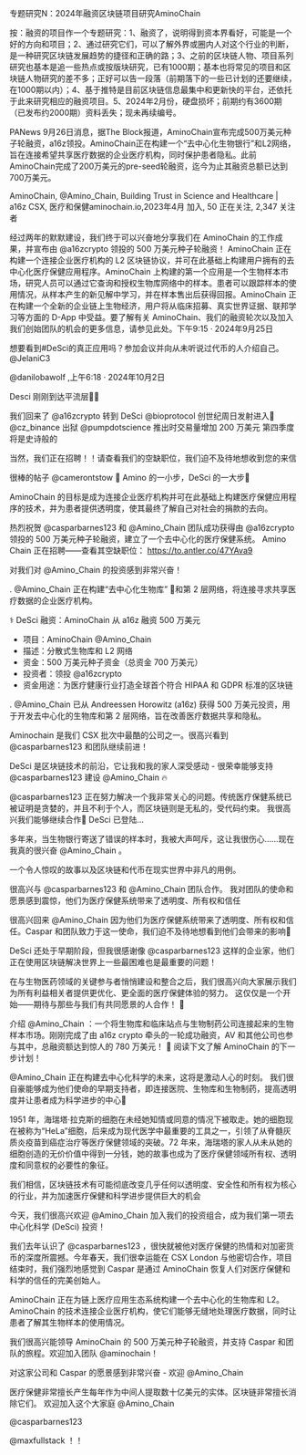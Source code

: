 专题研究N：2024年融资区块链项目研究AminoChain



按：融资的项目作一个专题研究：1、融资了，说明得到资本界看好，可能是一个好的方向和项目；2、通过研究它们，可以了解外界或圈内人对这个行业的判断，是一种研究区块链发展趋势的捷径和正确的路；3、之前的区块链人物、项目系列研究也基本是追一些热点或按版块研究，已有1000期；基本也将常见的项目和区块链人物研究的差不多；正好可以告一段落（前期落下的一些已计划的还要继续，在1000期以内）；4、基于推特是目前区块链信息最集中和更新快的平台，还依托于此来研究相应的融资项目。5、2024年2月份，硬盘损坏；前期约有3600期（已发布约2000期）资料丢失；现未再续编号。

PANews 9月26日消息，据The Block报道，AminoChain宣布完成500万美元种子轮融资，a16z领投。AminoChain正在构建一个“去中心化生物银行”和L2网络，旨在连接希望共享医疗数据的企业医疗机构，同时保护患者隐私。此前AminoChain完成了200万美元的pre-seed轮融资，迄今为止其融资总额已达到700万美元。

AminoChain,
@Amino_Chain,
Building Trust in Science and Healthcare | a16z CSX,
医疗和保健aminochain.io,2023年4月 加入,
50 正在关注,
2,347 关注者


经过两年的默默建设，我们终于可以兴奋地分享我们在 AminoChain 的工作成果，并宣布由
@a16zcrypto
领投的 500 万美元种子轮融资！
AminoChain 正在构建一个连接企业医疗机构的 L2 区块链协议，并可在此基础上构建用户拥有的去中心化医疗保健应用程序。AminoChain 上构建的第一个应用是一个生物样本市场，研究人员可以通过它查询和授权生物库网络中的样本。患者可以跟踪样本的使用情况，从样本产生的新见解中学习，并在样本售出后获得回报。AminoChain 正在构建一个全新的企业链上生物经济，用户将从临床招募、真实世界证据、联邦学习等方面的 D-App 中受益。要了解有关 AminoChain、我们的融资轮次以及加入我们创始团队的机会的更多信息，请参见此处。下午9:15 · 2024年9月25日

想要看到#DeSci的真正应用吗？参加会议并向从未听说过代币的人介绍自己。
@JelaniC3
 
@danilobawolf
,上午6:18 · 2024年10月2日

Desci 刚刚到达平流层🚀🚀

我们回来了
@a16zcrypto
转到 DeSci
@bioprotocol
创世纪周日发射进入🐂
@cz_binance
出狱
@pumpdotscience
推出时交易量增加 200 万美元
第四季度将是史诗般的

当然，我们正在招聘！！请查看我们的空缺职位，我们迫不及待地想收到您的来信

很棒的帖子
@camerontstow
 🙏 Amino 的一小步，DeSci 的一大步🚀

AminoChain 的目标是成为连接企业医疗机构并可在此基础上构建医疗保健应用程序的技术，并为患者提供透明度，使其最终了解自己对社会的捐款的去向。

热烈祝贺
@casparbarnes123
和
@Amino_Chain
团队成功获得由
@a16zcrypto
领投的 500 万美元种子轮融资，建立了一个去中心化的医疗保健系统。
Amino Chain 正在招聘——查看其空缺职位： https://to.antler.co/47YAva9

对我们对
@Amino_Chain
的投资感到非常兴奋！

. 
@Amino_Chain
正在构建“去中心化生物库” 🧬和第 2 层网络，将连接寻求共享医疗数据的企业医疗机构。

⚕️ DeSci 融资：AminoChain 从 a16z 融资 500 万美元
- 项目：AminoChain 
@Amino_Chain
- 描述：分散式生物库和 L2 网络
- 资金：500 万美元种子资金（总资金 700 万美元）
- 投资者：领投
@a16zcrypto
- 资金用途：为医疗健康行业打造全球首个符合 HIPAA 和 GDPR 标准的区块链

. 
@Amino_Chain
已从 Andreessen Horowitz (a16z) 获得 500 万美元投资，用于开发去中心化的生物库和第 2 层网络，旨在改善医疗数据共享和隐私。

Aminochain 是我们 CSX 批次中最酷的公司之一。很高兴看到
@casparbarnes123
和团队继续前进！

DeSci 是区块链技术的前沿，它让我和我的家人深受感动 - 很荣幸能够支持
@casparbarnes123
建设
@Amino_Chain
 🔥

@casparbarnes123
正在努力解决一个我非常关心的问题。传统医疗保健系统已被证明是贪婪的，并且不利于个人，而区块链则是无私的，受代码约束。
我很高兴我们能够继续合作🤝
DeSci 已登陆...

多年来，当生物银行寄送了错误的样本时，我被大声呵斥，这让我很伤心……现在我真的很兴奋
@Amino_Chain
 。

一个令人惊叹的故事以及区块链和代币在现实世界中非凡的用例。

很高兴与
@casparbarnes123
和
@Amino_Chain
团队合作。
我对团队的使命和愿景感到震惊，他们为医疗保健系统带来了透明度、所有权和信任

很高兴回来
@Amino_Chain
因为他们为医疗保健系统带来了透明度、所有权和信任。Caspar 和团队致力于这一使命，我们迫不及待地想看到他们会带来的影响🧬

DeSci 还处于早期阶段，但我很感谢像
@casparbarnes123
这样的企业家，他们正在使用区块链解决世界上一些最困难也是最重要的问题！

在与生物医药领域的关键参与者悄悄建设和整合之后，我们很高兴向大家展示我们为所有利益相关者提供更优化、更全面的医疗保健体验的努力。
这仅仅是一个开始——期待与那些与我们有共同愿景的人合作！ 🚀

介绍
@Amino_Chain
 ：一个将生物库和临床站点与生物制药公司连接起来的生物样本市场。刚刚完成了由 a16z crypto 牵头的一轮成功融资，AV 和其他公司也参与其中，总融资额达到惊人的 780 万美元！ 👏
阅读下文了解 AminoChain 的下一步计划！

@Amino_Chain
正在构建去中心化科学的未来，这将是激动人心的时刻。
我们很自豪能够成为他们使命的早期支持者，即连接医院、生物库和生物制药，提高透明度并让患者成为科学进步的中心🙌

1951 年，海瑞塔·拉克斯的细胞在未经她知情或同意的情况下被取走。她的细胞现在被称为“HeLa”细胞，后来成为现代医学中最重要的工具之一，引领了从脊髓灰质炎疫苗到癌症治疗等医疗保健领域的突破。72 年来，海瑞塔的家人从未从她的细胞创造的无价价值中得到一分钱，她的故事也成为了医疗保健领域所有权、透明度和同意权的必要性的象征。

我们相信，区块链技术有可能彻底改变几乎任何以透明度、安全性和所有权为核心的行业，并为加速医疗保健和科学进步提供巨大的机会

今天，我们很高兴欢迎
@Amino_Chain
加入我们的投资组合，成为我们第一项去中心化科学 (DeSci) 投资！

我们去年认识了
@casparbarnes123
 ，很快就被他对医疗保健的热情和对加密货币的深度所震撼。今年春天，我们很幸运能在 CSX London 与他密切合作，项目结束时，我们强烈地感觉到 Caspar 是通过 AminoChain 恢复人们对医疗保健和科学的信任的完美创始人。

AminoChain 正在为链上医疗应用生态系统构建一个去中心化的生物库和 L2。AminoChain 的技术连接企业医疗机构，使它们能够无缝地处理医疗数据，同时让患者了解其生物样本的使用情况。

我们很高兴能领导 AminoChain 的 500 万美元种子轮融资，并支持 Caspar 和团队的旅程。欢迎加入团队 @aminochain！

对这家公司和 Caspar 的愿景感到非常兴奋 - 欢迎
@Amino_Chain


医疗保健非常擅长产生每年作为中间人提取数十亿美元的实体。区块链非常擅长消除它们。
欢迎加入这个大家庭
@Amino_Chain
 
@casparbarnes123
 
@maxfullstack
 ！！